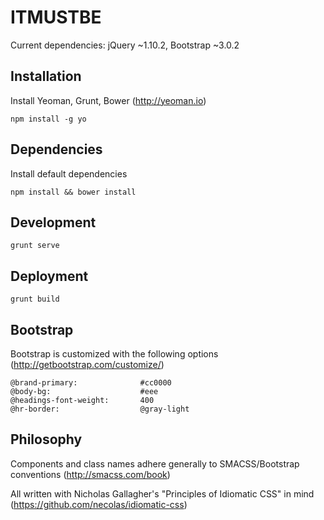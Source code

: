 ITMUSTBE
=================

Current dependencies: jQuery ~1.10.2, Bootstrap ~3.0.2

Installation
------------

Install Yeoman, Grunt, Bower
(http://yeoman.io)

```shell
npm install -g yo
```

Dependencies
------------

Install default dependencies

```shell
npm install && bower install
```

Development
------------

```shell
grunt serve
```

Deployment
------------

```shell
grunt build
```

Bootstrap
------------

Bootstrap is customized with the following options (http://getbootstrap.com/customize/)

```shell
@brand-primary:              #cc0000
@body-bg:                    #eee
@headings-font-weight:       400
@hr-border:                  @gray-light
```

Philosophy
------------

Components and class names adhere generally to SMACSS/Bootstrap conventions
(http://smacss.com/book)

All written with Nicholas Gallagher's "Principles of Idiomatic CSS" in mind
(https://github.com/necolas/idiomatic-css)
